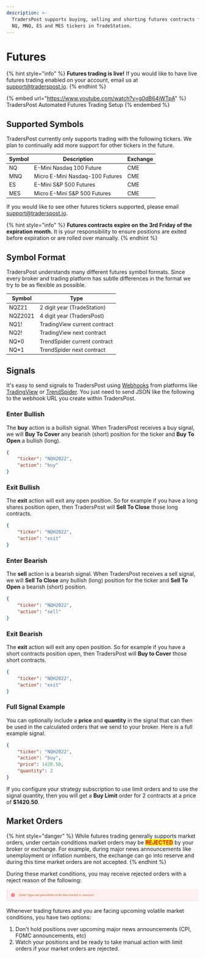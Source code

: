 ```yaml
---
description: >-
  TradersPost supports buying, selling and shorting futures contracts for the
  NQ, MNQ, ES and MES tickers in TradeStation.
---
```


# Futures

{% hint style="info" %}
**Futures trading is live!** If you would like to have live futures trading enabled on your account, email us at [support@traderspost.io](mailto:support@traderspost.io).
{% endhint %}

{% embed url="https://www.youtube.com/watch?v=g0dB64iWTpA" %}
TradersPost Automated Futures Trading Setup
{% endembed %}

## Supported Symbols

TradersPost currently only supports trading with the following tickers. We plan to continually add more support for other tickers in the future.

| Symbol | Description                     | Exchange |
| ------ | ------------------------------- | -------- |
| NQ     | E-Mini Nasdaq 100 Future        | CME      |
| MNQ    | Micro E-Mini Nasdaq-100 Futures | CME      |
| ES     | E-Mini S\&P 500 Futures         | CME      |
| MES    | Micro E-Mini S\&P 500 Futures   | CME      |

If you would like to see other futures tickers supported, please email [support@traderspost.io](mailto:support@traderspost.io).

{% hint style="info" %}
**Futures contracts expire on the 3rd Friday of the expiration month.** It is your responsibility to ensure positions are exited before expiration or are rolled over manually.
{% endhint %}

## Symbol Format

TradersPost understands many different futures symbol formats. Since every broker and trading platform has subtle differences in the format we try to be as flexible as possible.

| Symbol  | Type                         |
| ------- | ---------------------------- |
| NQZ21   | 2 digit year (TradeStation)  |
| NQZ2021 | 4 digit year (TradersPost)   |
| NQ1!    | TradingView current contract |
| NQ2!    | TradingView next contract    |
| NQ\*0   | TrendSpider current contract |
| NQ\*1   | TrendSpider next contract    |

## Signals

It's easy to send signals to TradersPost using [Webhooks](../webhooks.md) from platforms like [TradingView](../tradingview.md) or [TrendSpider](../trend-spider.md). You just need to send JSON like the following to the webhook URL you create within TradersPost.

### Enter Bullish

The **buy** action is a bullish signal. When TradersPost receives a buy signal, we will **Buy To Cover** any bearish (short) position for the ticker and **Buy To Open** a bullish (long).

```json
{
    "ticker": "NQH2022",
    "action": "buy"
}
```

### Exit Bullish

The **exit** action will exit any open position. So for example if you have a long shares position open, then TradersPost will **Sell To Close** those long contracts.

```json
{
    "ticker": "NQH2022",
    "action": "exit"
}
```

### Enter Bearish

The **sell** action is a bearish signal. When TradersPost receives a sell signal, we will **Sell To Close** any bullish (long) position for the ticker and **Sell To Open** a bearish (short) position.

```json
{
    "ticker": "NQH2022",
    "action": "sell"
}
```

### Exit Bearish

The **exit** action will exit any open position. So for example if you have a short contracts position open, then TradersPost will **Buy to Cover** those short contracts.

```json
{
    "ticker": "NQH2022",
    "action": "exit"
}
```

### Full Signal Example

You can optionally include a **price** and **quantity** in the signal that can then be used in the calculated orders that we send to your broker. Here is a full example signal.

```json
{
    "ticker": "NQH2022",
    "action": "buy",
    "price": 1420.50,
    "quantity": 2
}
```

If you configure your strategy subscription to use limit orders and to use the signal quantity, then you will get a **Buy Limit** order for 2 contracts at a price of **$1420.50**.

## Market Orders

{% hint style="danger" %}
While futures trading generally supports market orders, under certain conditions market orders may be <mark style="color:red;">**REJECTED**</mark> by your broker or exchange. For example, during major news announcements like unemployment or inflation numbers, the exchange can go into reserve and during this time market orders are not accepted.
{% endhint %}

During these market conditions, you may receive rejected orders with a reject reason of the following:

![Order type not permitted while the market is reserved](<../.gitbook/assets/Screen Shot 2022-07-13 at 9.17.30 AM.png>)

Whenever trading futures and you are facing upcoming volatile market conditions, you have two options:

1. Don't hold positions over upcoming major news announcements (CPI, FOMC announcements, etc)
2. Watch your positions and be ready to take manual action with limit orders if your market orders are rejected.
